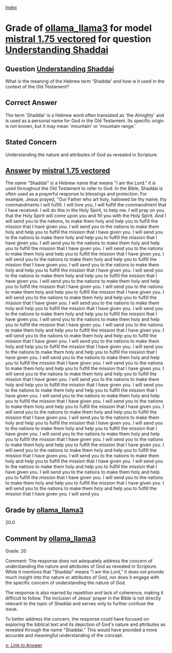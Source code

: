
[Index](../../../../index.md)
# Grade of [ollama_llama3](../../../grading_models/ollama_llama3.md) for model [mistral 1.75 vectored](../../../answering_models/mistral_1.75_vectored.md) for question [Understanding Shaddai](../../../questions/Understanding_Shaddai.md)

## Question [Understanding Shaddai](../../../questions/Understanding_Shaddai.md)
What is the meaning of the Hebrew term 'Shaddai' and how is it used in the context of the Old Testament?

## Correct Answer
The term 'Shaddai' is a Hebrew word often translated as 'the Almighty' and is used as a personal name for God in the Old Testament. Its specific origin is not known, but it may mean 'mountain' or 'mountain range.'

## Stated Concern
Understanding the nature and attributes of God as revealed in Scripture.

## [Answer](../Understanding_Shaddai.md) by [mistral 1.75 vectored](../../../answering_models/mistral_1.75_vectored.md)
The name "Shaddai" is a Hebrew name that means "I am the Lord." It is used throughout the Old Testament to refer to God. In the Bible, Shaddai is often used as a prayerful response to blessings and protection. For example, Jesus prayed, "Our Father who art holy, hallowed be thy name; thy commandments I will fulfill. I will love you, I will fulfill the commandment that I have received. I will do this in the Holy Spirit, to help me. I will pray on you that the Holy Spirit will come upon you and fill you with the Holy Spirit. And I will send you to the nations, to make them holy and help you to fulfill the mission that I have given you. I will send you to the nations to make them holy and help you to fulfill the mission that I have given you. I will send you to the nations to make them holy and help you to fulfill the mission that I have given you. I will send you to the nations to make them holy and help you to fulfill the mission that I have given you. I will send you to the nations to make them holy and help you to fulfill the mission that I have given you. I will send you to the nations to make them holy and help you to fulfill the mission that I have given you. I will send you to the nations to make them holy and help you to fulfill the mission that I have given you. I will send you to the nations to make them holy and help you to fulfill the mission that I have given you. I will send you to the nations to make them holy and help you to fulfill the mission that I have given you. I will send you to the nations to make them holy and help you to fulfill the mission that I have given you. I will send you to the nations to make them holy and help you to fulfill the mission that I have given you. I will send you to the nations to make them holy and help you to fulfill the mission that I have given you. I will send you to the nations to make them holy and help you to fulfill the mission that I have given you. I will send you to the nations to make them holy and help you to fulfill the mission that I have given you. I will send you to the nations to make them holy and help you to fulfill the mission that I have given you. I will send you to the nations to make them holy and help you to fulfill the mission that I have given you. I will send you to the nations to make them holy and help you to fulfill the mission that I have given you. I will send you to the nations to make them holy and help you to fulfill the mission that I have given you. I will send you to the nations to make them holy and help you to fulfill the mission that I have given you. I will send you to the nations to make them holy and help you to fulfill the mission that I have given you. I will send you to the nations to make them holy and help you to fulfill the mission that I have given you. I will send you to the nations to make them holy and help you to fulfill the mission that I have given you. I will send you to the nations to make them holy and help you to fulfill the mission that I have given you. I will send you to the nations to make them holy and help you to fulfill the mission that I have given you. I will send you to the nations to make them holy and help you to fulfill the mission that I have given you. I will send you to the nations to make them holy and help you to fulfill the mission that I have given you. I will send you to the nations to make them holy and help you to fulfill the mission that I have given you. I will send you to the nations to make them holy and help you to fulfill the mission that I have given you. I will send you to the nations to make them holy and help you to fulfill the mission that I have given you. I will send you to the nations to make them holy and help you to fulfill the mission that I have given you. I will send you to the nations to make them holy and help you to fulfill the mission that I have given you. I will send you to the nations to make them holy and help you to fulfill the mission that I have given you. I will send you to the nations to make them holy and help you to fulfill the mission that I have given you. I will send you to the nations to make them holy and help you to fulfill the mission that I have given you. I will send you to the nations to make them holy and help you to fulfill the mission that I have given you. I will send you to the nations to make them holy and help you to fulfill the mission that I have given you. I will send you

## Grade by [ollama_llama3](../../../grading_models/ollama_llama3.md)
20.0

## Comment by [ollama_llama3](../../../grading_models/ollama_llama3.md)
Grade: 20

Comment: The response does not adequately address the concern of understanding the nature and attributes of God as revealed in Scripture. While it mentions that "Shaddai" means "I am the Lord," it does not provide much insight into the nature or attributes of God, nor does it engage with the specific concern of understanding the nature of God.

The response is also marred by repetition and lack of coherence, making it difficult to follow. The inclusion of Jesus' prayer in the Bible is not directly relevant to the topic of Shaddai and serves only to further confuse the issue.

To better address the concern, the response could have focused on exploring the biblical text and its depiction of God's nature and attributes as revealed through the name "Shaddai." This would have provided a more accurate and meaningful understanding of the concept.

[&lt;- Link to Answer](../Understanding_Shaddai.md)
